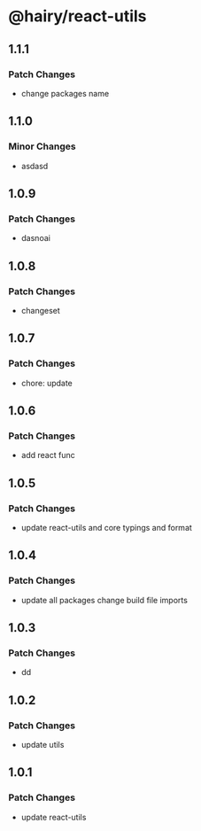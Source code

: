 # @hairy/react-utils

## 1.1.1

### Patch Changes

- change packages name

## 1.1.0

### Minor Changes

- asdasd

## 1.0.9

### Patch Changes

- dasnoai

## 1.0.8

### Patch Changes

- changeset

## 1.0.7

### Patch Changes

- chore: update

## 1.0.6

### Patch Changes

- add react func

## 1.0.5

### Patch Changes

- update react-utils and core typings and format

## 1.0.4

### Patch Changes

- update all packages change build file imports

## 1.0.3

### Patch Changes

- dd

## 1.0.2

### Patch Changes

- update utils

## 1.0.1

### Patch Changes

- update react-utils
